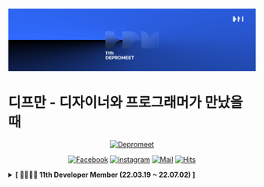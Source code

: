 ![depromeet-11th](https://github.com/depromeet/.github/blob/master/images/depromeet-11th.png)

# 디프만 - 디자이너와 프로그래머가 만났을 때

<div align=center>

[![Depromeet](https://img.shields.io/badge/depromeet-deprommet-blue)](https://depromeet.com)

[![Facebook](https://img.shields.io/badge/facebook-1877f2?style=flat-square&logo=facebook&logoColor=white&link=https://www.facebook.com/deprommeet/)](https://www.facebook.com/depromeet)
[![instagram](https://img.shields.io/badge/instagram-E4405F?style=flat-square&logo=Instagram&logoColor=white&link=https://www.instagram.com/deprommeet/)](https://www.instagram.com/depromeet)
[![Mail](https://img.shields.io/badge/Gmail-d14836?style=flat-square&logo=Gmail&logoColor=white&link=mailto:depromeet@gmail.com)](mailto:depromeet@gmail.com)
[![Hits](https://hits.seeyoufarm.com/api/count/incr/badge.svg?url=https://github.com/depromeet)](https://hits.seeyoufarm.com)

</div>


<details>
<summary><b>[ 👨‍👩‍👦‍👦 11th Developer Member (22.03.19 ~ 22.07.02) ]</b> </summary>
<div markdown="1">

<details>
<summary>11th Organizationer(Developer)</summary>
<div class="organizationer">

| ![devsungmin](https://images.weserv.nl/?url=https://avatars.githubusercontent.com/u/101611464?v=4&h=250&w=250&fit=cover&mask=circle&maxage=7d) | ![hy57in](https://images.weserv.nl/?url=https://avatars.githubusercontent.com/u/60775453?v=4"?v=4&h=250&w=250&fit=cover&mask=circle&maxage=7d) | ![jonghopark95](https://images.weserv.nl/?url=https://avatars.githubusercontent.com/u/19240202?v=4"?v=4&h=250&w=250&fit=cover&mask=circle&maxage=7d) | ![SDB016](https://images.weserv.nl/?url=https://avatars.githubusercontent.com/u/59786670?v=4"?v=4&h=250&w=250&fit=cover&mask=circle&maxage=7d) |
|:----------------------------------------------------------------------------------------------------------------------------------------------:|:----------------------------------------------------------------------------------------------------------------------------------------------:|:----------------------------------------------------------------------------------------------------------------------------------------------------:|:----------------------------------------------------------------------------------------------------------------------------------------------:|
|                                                      [김성민](https://github.com/devsungmin)                                                      |                                                        [김효진](https://github.com/hy57in)                                                        |                                                        [박종호](https://github.com/jonghopark95)                                                        |                                                        [신동빈](https://github.com/SDB016)                                                        | 

</div>
</details>

<details>
<summary>11th iOS Developer</summary>
<div class="ios-developer">

|![devMinseok](https://images.weserv.nl/?url=https://avatars.githubusercontent.com/u/51021614?v=4?v=4&h=250&w=250&fit=cover&mask=circle&maxage=7d) | ![RokwonK](https://images.weserv.nl/?url=https://avatars.githubusercontent.com/u/52196792?v=4?v=4&h=250&w=250&fit=cover&mask=circle&maxage=7d)|![hakyung9712](https://images.weserv.nl/?url=https://avatars.githubusercontent.com/u/47092708?v=4?v=4&h=250&w=250&fit=cover&mask=circle&maxage=7d)|![GREENOVER](https://images.weserv.nl/?url=https://avatars.githubusercontent.com/u/72292617?v=4?v=4&h=250&w=250&fit=cover&mask=circle&maxage=7d)|![MoSonLee](https://images.weserv.nl/?url=https://avatars.githubusercontent.com/u/77050826?v=4?v=4&h=250&w=250&fit=cover&mask=circle&maxage=7d)|
|:---:|:---:|:------------------------------------------------------------------------------------------------------------------------------------------------:|:----------------------------------------------------------------------------------------------------------------------------------------------:|:---------------------------------------------------------------------------------------------------------------------------------------------:|
|[강민서](https://github.com/devMinseok)|[김록원](https://github.com/RokwonK)|                                                      [송하경](https://github.com/hakyung9712)|                                                      [조찬우](https://github.com/GREENOVER)|                                                      [이승후](https://github.com/MoSonLee)                                                       |

</div>
</details>

<details>
<summary>11th Android Developer</summary>
<div class="android-developer">

|                                 ![dabinKim-0318](https://images.weserv.nl/?url=https://avatars.githubusercontent.com/u/84564695?v=4?v=4&h=250&w=250&fit=cover&mask=circle&maxage=7d)                                 |                                                                       ![HyomK](https://images.weserv.nl/?url=https://avatars.githubusercontent.com/u/78139690?v=4?v=4&h=250&w=250&fit=cover&mask=circle&maxage=7d)                                                                       |                                                                        ![wjdwns](https://images.weserv.nl/?url=https://avatars.githubusercontent.com/u/50354282?v=4?v=4&h=250&w=250&fit=cover&mask=circle&maxage=7d)                                                                        |![onemask](https://images.weserv.nl/?url=https://avatars.githubusercontent.com/u/27774564?v=4?v=4&h=250&w=250&fit=cover&mask=circle&maxage=7d)|
|:--------------------------------------------------------------------------------------------------------------------------------------------------------------------------------------------------------------------:|:----------------------------------------------------------------------------------------------------------------------------------------------------------------------------------------------------------------------------------------------------------------------------------------:|:-------------------------------------------------------------------------------------------------------------------------------------------------------------------------------------------------------------------------------------------------------------------------------------------:|:---:|
|                                                                                       [김다빈](https://github.com/dabinKim-0318)                                                                                        |                                                                                                                             [김효민](https://github.com/HyomK)                                                                                                                              |                                                                                                                              [박정준](https://github.com/wjdwns)                                                                                                                               |[김수연](https://github.com/onemask)|
|                                                                      ![sujin-kk](https://images.weserv.nl/?url=https://avatars.githubusercontent.com/u/85485290?v=4?v=4&h=250&w=250&fit=cover&mask=circle&maxage=7d) |                                                                      ![greedy0110](https://images.weserv.nl/?url=https://avatars.githubusercontent.com/u/16049092?v=4?v=4&h=250&w=250&fit=cover&mask=circle&maxage=7d)                                                                      |
|                                                                                                                            [임수진](https://github.com/sujin-kk)                                                                                                                            |                                                                                                                            [신승민](https://github.com/greedy0110)                                                                                                                             |

</div>
</details>

<details>
<summary>11th Web Frontend Developer</summary>
<div class="web-frontend-developer">

| ![]() |![]()|![]()|![]()|
|:-----:|:---:|:---:|:---:|
| []()  |[]()|[]()|[]()|
| ![]() |![]()|![]()|![]()|
| []()  |[]()|[]()|[]()|
| ![]() |![]()|![]()|![]()|
| []()  |[]()|[]()|[]()|
| ![]() |![]()|![]()|![]()|
| []()  |[]()|[]()|[]()|
</div>
</details>

<details>
<summary>11th Backend Developer</summary>
<div class="Backend-developer">

| ![]() |![]()|![]()|![]()|
|:-----:|:---:|:---:|:---:|
| []()  |[]()|[]()|[]()|
| ![]() |![]()|![]()|![]()|
| []()  |[]()|[]()|[]()|
| ![]() |![]()|![]()|![]()|
| []()  |[]()|[]()|[]()|
| ![]() |![]()|![]()|![]()|
| []()  |[]()|[]()|[]()|
| ![]() |![]()|![]()|![]()|
| []()  |[]()|[]()|[]()|
| ![]() |![]()|![]()|![]()|
| []()  |[]()|[]()|[]()|
| ![]() |![]()|![]()|![]()|
| []()  |[]()|[]()|[]()|
</div>
</details>

### 11기 추가 예정

</div>
</details>
